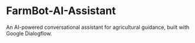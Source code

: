 # FarmBot-AI-Assistant
An AI-powered conversational assistant for agricultural guidance, built with Google Dialogflow.
